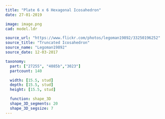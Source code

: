 ```yaml
---
title: "Plate 6 x 6 Hexagonal Icosahedron"
date: 27-01-2019

image: image.png
cad: model.ldr

source_url: "https://www.flickr.com/photos/legoman19892/33250196252"
source_title: "Truncated Icosahedron"
source_name: "Legoman19892"
source_date: 12-03-2017

taxonomy:
  part: ["27255", "4085b","3023"]
  partcount: 140

  width: [15.5, stud]
  depth: [15.5, stud]
  height: [15.5, stud]

  function: shape_3D
  shape_3D_segments: 20
  shape_3D_segsize: 7
---
```

